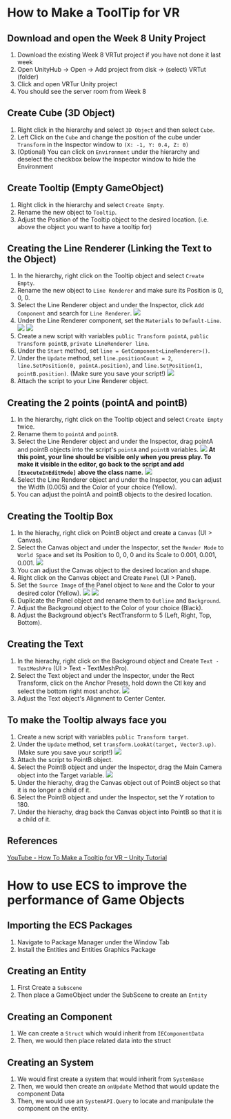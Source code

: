 # How to Make a ToolTip for VR

## Download and open the Week 8 Unity Project

1. Download the existing Week 8 VRTut project if you have not done it last week
2. Open UnityHub → Open → Add project from disk → (select) VRTut (folder)
3. Click and open VRTur Unity project
4. You should see the server room from Week 8

## Create Cube (3D Object)

1. Right click in the hierarchy and select `3D Object` and then select `Cube`.
2. Left Click on the `Cube` and change the position of the cube under `Transform` in the Inspector window to `(X: -1, Y: 0.4, Z: 0)`
3. (Optional) You can click on `Environment` under the hierarchy and deselect the checkbox below the Inspector window to hide the Environment

## Create Tooltip (Empty GameObject)

1. Right click in the hierarchy and select `Create Empty`.
2. Rename the new object to `Tooltip`.
3. Adjust the Position of the Tooltip object to the desired location. (i.e. above the object you want to have a tooltip for)

## Creating the Line Renderer (Linking the Text to the Object)

1. In the hierarchy, right click on the Tooltip object and select `Create Empty`.
2. Rename the new object to `Line Renderer` and make sure its Position is 0, 0, 0.
3. Select the Line Renderer object and under the Inspector, click `Add Component` and search for `Line Renderer`.
   ![](ReadMeImages/image1.png)
4. Under the Line Renderer component, set the `Materials` to `Default-Line`.
   ![](ReadMeImages/image2.png)
   ![](ReadMeImages/image3.png)
5. Create a new script with variables `public Transform pointA`, `public Transform pointB`, `private LineRenderer line`.
6. Under the `Start` method, set `line = GetComponent<LineRenderer>()`.
7. Under the `Update` method, set `line.positionCount = 2`, `line.SetPosition(0, pointA.position)`, and `line.SetPosition(1, pointB.position)`. (Make sure you save your script!)
   ![](ReadMeImages/image4.png)
8. Attach the script to your Line Renderer object.

## Creating the 2 points (pointA and pointB)

1. In the hierarchy, right click on the Tooltip object and select `Create Empty` twice.
2. Rename them to `pointA` and `pointB`.
3. Select the Line Renderer object and under the Inspector, drag pointA and pointB objects into the script's `pointA` and `pointB` variables.
   ![](ReadMeImages/image5.png)
   **At this point, your line should be visible only when you press play. To make it visible in the editor, go back to the script and add `[ExecuteInEditMode]` above the class name.**
   ![](ReadMeImages/image6.png)
4. Select the Line Renderer object and under the Inspector, you can adjust the Width (0.005) and the Color of your choice (Yellow).
5. You can adjust the pointA and pointB objects to the desired location.

## Creating the Tooltip Box

1. In the hierachy, right click on PointB object and create a `Canvas` (UI > Canvas).
2. Select the Canvas object and under the Inspector, set the `Render Mode` to `World Space` and set its Position to 0, 0, 0 and its Scale to 0.001, 0.001, 0.001.
   ![](ReadMeImages/image7.png)
3. You can adjust the Canvas object to the desired location and shape.
4. Right click on the Canvas object and Create `Panel` (UI > Panel).
5. Set the `Source Image` of the Panel object to `None` and the Color to your desired color (Yellow).
   ![](ReadMeImages/image8.png)
   ![](ReadMeImages/image9.png)
6. Duplicate the Panel object and rename them to `Outline` and `Background`.
7. Adjust the Background object to the Color of your choice (Black).
8. Adjust the Background object's RectTransform to 5 (Left, Right, Top, Bottom).

## Creating the Text

1. In the hierachy, right click on the Background object and Create `Text - TextMeshPro` (UI > Text - TextMeshPro).
2. Select the Text object and under the Inspector, under the Rect Transform, click on the Anchor Presets, hold down the Ctl key and select the bottom right most anchor.
   ![](ReadMeImages/image10.png)
3. Adjust the Text object's Alignment to Center Center.

## To make the Tooltip always face you

1. Create a new script with variables `public Transform target`.
2. Under the `Update` method, set `transform.LookAt(target, Vector3.up)`. (Make sure you save your script!)
   ![](ReadMeImages/image11.png)
3. Attach the script to PointB object.
4. Select the PointB object and under the Inspector, drag the Main Camera object into the Target variable.
   ![](ReadMeImages/image12.png)
5. Under the hierachy, drag the Canvas object out of PointB object so that it is no longer a child of it.
6. Select the PointB object and under the Inspector, set the Y rotation to 180.
7. Under the hierachy, drag back the Canvas object into PointB so that it is a child of it.

## References

[YouTube - How To Make a Tooltip for VR – Unity Tutorial](https://www.youtube.com/watch?v=xyoswWxj_6o&t=405s)

# How to use ECS to improve the performance of Game Objects

## Importing the ECS Packages

1. Navigate to Package Manager under the Window Tab
2. Install the Entities and Entities Graphics Package

## Creating an Entity

1. First Create a `Subscene`
2. Then place a GameObject under the SubScene to create an `Entity`

## Creating an Component

1. We can create a `Struct` which would inherit from `IEComponentData`
2. Then, we would then place related data into the struct

## Creating an System

1. We would first create a system that would inherit from `SystemBase`
2. Then, we would then create an `onUpdate` Method that would update the component Data
3. Then, we would use an `SystemAPI.Query` to locate and manipulate the component on the entity.
